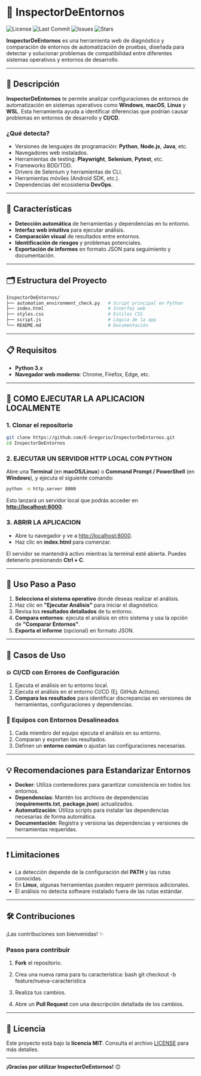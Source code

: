 
# 🔎 **InspectorDeEntornos**

![License](https://img.shields.io/badge/license-MIT-green)
![Last Commit](https://img.shields.io/github/last-commit/E-Gregorio/InspectorDeEntornos)
![Issues](https://img.shields.io/github/issues/E-Gregorio/InspectorDeEntornos)
![Stars](https://img.shields.io/github/stars/E-Gregorio/InspectorDeEntornos?style=social)

**InspectorDeEntornos** es una herramienta web de diagnóstico y comparación de entornos de automatización de pruebas, diseñada para detectar y solucionar problemas de compatibilidad entre diferentes sistemas operativos y entornos de desarrollo.

---

## 📘 **Descripción**

**InspectorDeEntornos** te permite analizar configuraciones de entornos de automatización en sistemas operativos como **Windows**, **macOS**, **Linux** y **WSL**. Esta herramienta ayuda a identificar diferencias que podrían causar problemas en entornos de desarrollo y **CI/CD**.

### **¿Qué detecta?**

- Versiones de lenguajes de programación: **Python**, **Node.js**, **Java**, etc.
- Navegadores web instalados.
- Herramientas de testing: **Playwright**, **Selenium**, **Pytest**, etc.
- Frameworks BDD/TDD.
- Drivers de Selenium y herramientas de CLI.
- Herramientas móviles (Android SDK, etc.).
- Dependencias del ecosistema **DevOps**.

---

## 🔧 **Características**

- **Detección automática** de herramientas y dependencias en tu entorno.
- **Interfaz web intuitiva** para ejecutar análisis.
- **Comparación visual** de resultados entre entornos.
- **Identificación de riesgos** y problemas potenciales.
- **Exportación de informes** en formato JSON para seguimiento y documentación.

---

## 🗂️ **Estructura del Proyecto**

```bash
InspectorDeEntornos/
├── automation_environment_check.py   # Script principal en Python
├── index.html                        # Interfaz web
├── styles.css                        # Estilos CSS
├── script.js                         # Lógica de la app
└── README.md                         # Documentación
```

---

## 📋 **Requisitos**

- **Python 3.x**
- **Navegador web moderno**: Chrome, Firefox, Edge, etc.

---

## 🚀 **COMO EJECUTAR LA APLICACION LOCALMENTE**

### 1. **Clonar el repositorio**

```bash
git clone https://github.com/E-Gregorio/InspectorDeEntornos.git
cd InspectorDeEntornos
```

### 2. **EJECUTAR UN SERVIDOR HTTP LOCAL CON PYTHON**

Abre una **Terminal** (en **macOS/Linux**) o **Command Prompt / PowerShell** (en **Windows**), y ejecuta el siguiente comando:

```bash
python -m http.server 8000
```

Esto lanzará un servidor local que podrás acceder en **<http://localhost:8000>**.

### 3. **ABRIR LA APLICACION**

- Abre tu navegador y ve a [http://localhost:8000](http://localhost:8000).
- Haz clic en **index.html** para comenzar.

El servidor se mantendrá activo mientras la terminal esté abierta. Puedes detenerlo presionando **Ctrl + C**.

---

## 🧪 **Uso Paso a Paso**

1. **Selecciona el sistema operativo** donde deseas realizar el análisis.
2. Haz clic en **"Ejecutar Análisis"** para iniciar el diagnóstico.
3. Revisa los **resultados detallados** de tu entorno.
4. **Compara entornos**: ejecuta el análisis en otro sistema y usa la opción de **"Comparar Entornos"**.
5. **Exporta el informe** (opcional) en formato JSON.

---

## 🧩 **Casos de Uso**

### 💥 **CI/CD con Errores de Configuración**

1. Ejecuta el análisis en tu entorno local.
2. Ejecuta el análisis en el entorno CI/CD (Ej. GitHub Actions).
3. **Compara los resultados** para identificar discrepancias en versiones de herramientas, configuraciones y dependencias.

### 👥 **Equipos con Entornos Desalineados**

1. Cada miembro del equipo ejecuta el análisis en su entorno.
2. Comparan y exportan los resultados.
3. Definen un **entorno común** o ajustan las configuraciones necesarias.

---

## 💡 **Recomendaciones para Estandarizar Entornos**

- **Docker**: Utiliza contenedores para garantizar consistencia en todos los entornos.
- **Dependencias**: Mantén los archivos de dependencias (**requirements.txt**, **package.json**) actualizados.
- **Automatización**: Utiliza scripts para instalar las dependencias necesarias de forma automática.
- **Documentación**: Registra y versiona las dependencias y versiones de herramientas requeridas.

---

## ❗ **Limitaciones**

- La detección depende de la configuración del **PATH** y las rutas conocidas.
- En **Linux**, algunas herramientas pueden requerir permisos adicionales.
- El análisis no detecta software instalado fuera de las rutas estándar.

---

## 🛠️ **Contribuciones**

¡Las contribuciones son bienvenidas! ✨

### Pasos para contribuir

1. **Fork** el repositorio.
2. Crea una nueva rama para tu característica:
   bash
   git checkout -b feature/nueva-caracteristica

3. Realiza tus cambios.
4. Abre un **Pull Request** con una descripción detallada de los cambios.

---

## 📄 **Licencia**

Este proyecto está bajo la **licencia MIT**. Consulta el archivo [LICENSE](LICENSE) para más detalles.

---

**¡Gracias por utilizar InspectorDeEntornos!** 😊
